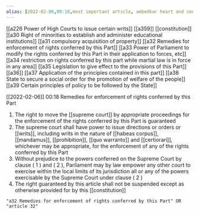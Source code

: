 ```yaml
---
alias: [2022-02-06,00:18,most important article, ambedkar heart and soul of constitution,right to move supreme court]
---
```

[[a226 Power of High Courts to issue certain writs]] [[a359]]
[[constitution]] [[a30 Right of minorities to establish and administer educational institutions]] [[a31 compulsory acquisition of property]] [[a32 Remedies for enforcement of rights conferred by this Part]] [[a33 Power of Parliament to modify the rights conferred by this Part in their application to forces, etc]] [[a34 restriction on rights conferred by this part while martial law is in force in any area]] [[a35 Legislation to give effect to the provisions of this Part]] [[a36]] [[a37 Application of the principles contained in this part]] [[a38 State to secure a social order for the promotion of welfare of the people]] [[a39 Certain principles of policy to be followed by the State]]

[[2022-02-06]] 00:18
Remedies for enforcement of rights conferred by this Part
1) The right to move the [[supreme court]] by appropriate proceedings for the enforcement of the rights conferred by this Part is guaranteed
2) The supreme court shall have power to issue directions or orders or [[writs]], including writs in the nature of [[habeas corpus]], [[mandamus]], [[prohibition]], [[quo warranto]] and [[certiorari]], whichever may be appropriate, for the enforcement of any of the rights conferred by this Part
3) Without prejudice to the powers conferred on the Supreme Court by clause ( 1 ) and ( 2 ), Parliament may by law empower any other court to exercise within the local limits of its jurisdiction all or any of the powers exercisable by the Supreme Court under clause ( 2 )
4) The right guaranteed by this article shall not be suspended except as otherwise provided for by this [[constitution]]
```query 2022-03-26 20:35
"a32 Remedies for enforcement of rights conferred by this Part" OR "article 32"
```